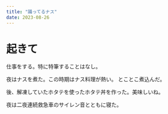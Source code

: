 ```yaml
---
title: "踊ってるナス"
date: 2023-08-26
---
```


# 起きて

仕事をする。特に特筆することはなし。

夜はナスを煮た。この時期はナス料理が熱い。
とことこ煮込んだ。

後、解凍していたホタテを使ったホタテ丼を作った。美味しいね。

夜は二夜連続救急車のサイレン音とともに寝た。